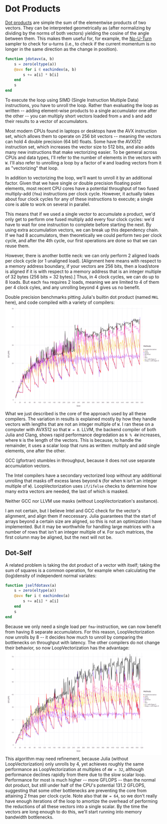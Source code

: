 # Dot Products

[Dot products](https://en.wikipedia.org/wiki/Dot_product) are simple the sum of the elementwise products of two vectors. They can be interpreted geometrically as (after normalizing by dividing by the norms of both vectors) yielding the cosine of the angle between them. This makes them useful for, for example, the [No-U-Turn](http://www.stat.columbia.edu/~gelman/research/published/nuts.pdf) sampler to check for u-turns (i.e., to check if the current momentum is no longer in the same direction as the change in position).

```julia
function jdotavx(a, b)
    s = zero(eltype(a))
    @avx for i ∈ eachindex(a, b)
        s += a[i] * b[i]
    end
    s
end
```
To execute the loop using SIMD (Single Instruction Multiple Data) instructions, you have to unroll the loop. Rather than evaluating the loop as written -- adding element-wise products to a single accumulator one after the other -- you can multiply short vectors loaded from `a` and `b` and add their results to a vector of accumulators. 

Most modern CPUs found in laptops or desktops have the AVX instruction set, which allows them to operate on 256 bit vectors -- meaning the vectors can hold 4 double precision (64 bit) floats. Some have the AVX512 instruction set, which increases the vector size to 512 bits, and also adds many new instructions that make vectorizing easier. To be gemeral across CPUs and data types, I'll refer to the number of elements in the vectors with `W`. I'll also refer to unrolling a loop by a factor of `W` and loading vectors from it as "vectorizing" that loop.

In addition to vectorizing the loop, we'll want to unroll it by an additional factor. Given that we have single or double precision floating point elements, most recent CPU cores have a potential throughput of two fused multiply-add (`fma`) instructions per clock cycle. However, it actually takes about four clock cycles for any of these instructions to execute; a single core is able to work on several in parallel.

This means that if we used a single vector to accumulate a product, we'd only get to perform one fused multiply add every four clock cycles: we'd have to wait for one instruction to complete before starting the next. By using extra accumulation vectors, we can break up this dependency chain.
If we had 8 accumulators, then theoretically we could perform two per clock cycle, and after the 4th cycle, our first operations are done so that we can reuse them.

However, there is another bottle neck: we can only perform 2 aligned loads per clock cycle (or 1 unaligned load). [Alignment here means with respect to a memory address boundary, if your vectors are 256 bits, then a load/store is aligned if it is with respect to a memory address that is an integer multiple of 32 bytes (256 bits = 32 bytes).]
Thus, in 4 clock cycles, we can do up to 8 loads. But each `fma` requires 2 loads, meaning we are limited to 4 of them per 4 clock cyles, and any unrolling beyond 4 gives us no benefit.

Double precision benchmarks pitting Julia's builtin dot product (named `MKL` here), and code compiled with a variety of compilers:
![dot](../assets/bench_dot_v1.png)
What we just described is the core of the approach used by all these compilers. The variation in results is explained mostly by how they handle vectors with lengths that are not an integer multiple of `W`. I ran these on a computer with AVX512 so that `W = 8`. LLVM, the backend compiler of both Julia and Clang, shows rapid performance degredation as `N % 4W` increases, where `N` is the length of the vectors.
This is because, to handle the remainder, it uses a scalar loop that runs as written: multiply and add single elements, one after the other. 

GCC (gfortran) stumbles in throughput, because it does not use separate accumulation vectors.

The Intel compilers have a secondary vectorized loop without any additional unrolling that masks off excess lanes beyond `N` (for when `N` isn't an integer multiple of `W`).
LoopVectorization uses `if/ifelse` checks to determine how many extra vectors are needed, the last of which is masked.

Neither GCC nor LLVM use masks (without LoopVectorization's assitance).

I am not certain, but I believe Intel and GCC check for the vector's alignment, and align them if neccessary. Julia guarantees that the start of arrays beyond a certain size are aligned, so this is not an optimization I have implemented. But it may be worthwhile for handling large matrices with a number of rows that isn't an integer multiple of `W`. For such matrices, the first column may be aligned, but the next will not be.

## Dot-Self

A related problem is taking the dot product of a vector with itself; taking the sum of squares is a common operation, for example when calculating the (log)density of independent normal variates:
```julia
function jselfdotavx(a)
    s = zero(eltype(a))
    @avx for i ∈ eachindex(a)
        s += a[i] * a[i]
    end
    s
end
```
Because we only need a single load per `fma`-instruction, we can now benefit from having 8 separate accumulators.
For this reason, LoopVectorization now unrolls by 8 -- it decides how much to unroll by comparing the bottlenecks on throughput with latency. The other compilers do not change their behavior, so now LoopVectorization has the advantage:
![selfdot](../assets/bench_selfdot_v1.png)
This algorithm may need refinement, because Julia (without LoopVectorization) only unrolls by 4, yet achieves roughly the same performance as LoopVectorization at multiples of `4W = 32`, although performance declines rapidly from there due to the slow scalar loop. Performance for most is much higher -- more GFLOPS -- than the normal dot product, but still under half of the CPU's potential 131.2 GFLOPS, suggesting that some other bottlenecks are preventing the core from attaining 2 fmas per clock cycle.
Note also that `8W = 64`, so we don't really have enough iterations of the loop to amortize the overhead of performing the reductions of all these vectors into a single scalar.
By the time the vectors are long enough to do this, we'll start running into memory bandwidth bottlenecks.


